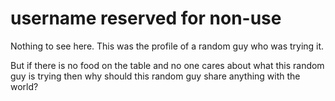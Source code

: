 # username reserved for non-use

Nothing to see here. This was the profile of a random guy who was trying it.

But if there is no food on the table and no one cares about what this random guy is trying then why should this random guy share anything with the world?
